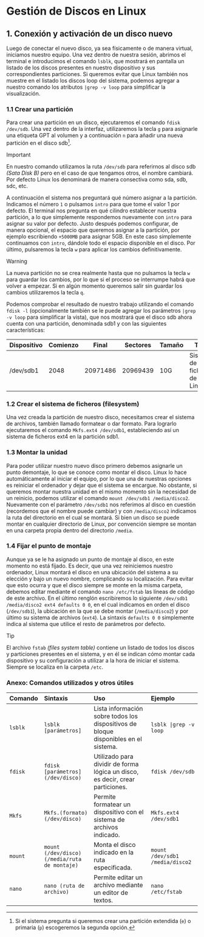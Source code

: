 # Gestión de Discos en Linux
## 1. Conexión y activación de un disco nuevo

Luego de conectar el nuevo disco, ya sea físicamente o de manera virtual, iniciamos nuestro equipo. Una vez dentro de nuestra sesión, abrimos el terminal e introducimos el comando `lsblk`, que mostrará en pantalla un listado de los discos presentes en nuestro dispositivo y sus correspondientes particiones. Si queremos evitar que Linux también nos muestre en el listado los discos loop del sistema, podemos agregar a nuestro comando los atributos `|grep -v loop` para simplificar la visualización.

### 1.1 Crear una partición
Para crear una partición en un disco, ejecutaremos el comando `fdisk /dev/sdb`. Una vez dentro de la interfaz, utilizaremos la tecla `g` para asignarle una etiqueta GPT al volumen y a continuación `n` para añadir una nueva partición en el disco sdb[^1].

>[!IMPORTANT]
>En nuestro comando utilizamos la ruta `/dev/sdb` para referirnos al disco sdb _(Sata Disk B)_ pero en el caso de que tengamos otros, el nombre cambiará. Por defecto Linux los denominará de manera consectiva como sda, sdb, sdc, etc.

A continuación el sistema nos preguntará qué número asignar a la partición. Indicamos el número `1` o pulsamos `intro` para que tome el valor 1 por defecto. El terminal nos pregunta en qué cilindro establecer nuestra partición, a lo que simplemente respondemos nuevamente con `intro` para asignar su valor por defecto. Justo después podemos configurar, de manera opcional, el espacio que queremos asignar a la partición, por ejemplo escribiendo `+5000MB` para asignar 5GB. En este caso simplemente continuamos con `intro`, dándole todo el espacio disponible en el disco. Por último, pulsaremos la tecla `w` para aplicar los cambios definitivamente.

>[!WARNING]
>La nueva partición no se crea realmente hasta que no pulsamos la tecla `w` para guardar los cambios, por lo que si el proceso se interrumpe habrá que volver a empezar. Si en algún momento queremos salir sin guardar los cambios utilizaremos la tecla `q`.

Podemos comprobar el resultado de nuestro trabajo utilizando el comando `fdisk -l` (opcionalmente también se le puede agregar los parámetros `|grep -v loop` para simplificar la vista), que nos mostrará que el disco sdb ahora cuenta con una partición, denominada sdb1 y con las siguientes características:

| Dispositivo | Comienzo | Final | Sectores | Tamaño | Tipo |
|-------------|-------|-----|--------|----|--------|
|/dev/sdb1 | 2048 | 20971486 | 20969439 | 10G | Sistema de ficheros de Linux |

### 1.2 Crear el sistema de ficheros (filesystem)

Una vez creada la partición de nuestro disco, necesitamos crear el sistema de archivos, también llamado formatear o dar formato. Para lograrlo ejecutaremos el comando `Mkfs.ext4 /dev/sdb1`, estableciendo así un sistema de ficheros ext4 en la partición sdb1.

### 1.3 Montar la unidad

Para poder utilizar nuestro nuevo disco primero debemos asignarle un punto demontaje, lo que se conoce como montar el disco. Linux lo hace automáticamente al iniciar el equipo, por lo que una de nuestras opciones es reiniciar el ordenador y dejar que el sistema se encargue. No obstante, si queremos montar nuestra unidad en el mismo momento sin la necesidad de un reinicio, podemos utilizar el comando `mount /dev/sdb1 /media/disco2`. Nuevamente con el parámetro `/dev/sdb1` nos referimos al disco en cuestión (recordemos que el nombre puede cambiar) y con `/media/disco2` indicamos la ruta del directorio en el cual se montará. Si bien un disco se puede montar en cualquier directorio de Linux, por convención siempre se montan en una carpeta propia dentro del directorio `/media`.

### 1.4 Fijar el punto de montaje

Aunque ya se le ha asignado un punto de montaje al disco, en este momento no está fijado. Es decir, que una vez reiniciemos nuestro ordenador, Linux montará el disco en una ubicación del sistema a su elección y bajo un nuevo nombre, complicando su localización. Para evitar que esto ocurra y que el disco siempre se monte en la misma carpeta, debemos editar mediante el comando `nano /etc/fstab` las líneas de código de este archivo. En el último renglón escribiremos lo siguiente `/dev/sdb1 /media/disco2 ext4 defaults 0 0`, en el cual indicamos en orden el disco (`/dev/sdb1`), la ubicación en la que se debe montar (`/media/disco2`) y por último su sistema de archivos (`ext4`). La sintaxis `defaults 0 0` simplemente indica al sistema que utilice el resto de parámetros por defecto.

>[!TIP]
>El archivo `fstab` _(files system table)_ contiene un listado de todos los discos y particiones presentes en el sistema, y en él se indican cómo montar cada dispositivo y su configuración a utilizar a la hora de iniciar el sistema. Siempre se localiza en la carpeta `/etc`.

### Anexo: Comandos utilizados y otros útiles

| Comando | Sintaxis | Uso | Ejemplo |
|:---------|:----------|:-----|:------|
| `lsblk` | `lsblk [parámetros]` | Lista información sobre todos los dispositivos de bloque disponibles en el sistema. | `lsblk \|grep -v loop` |
| `fdisk` | `fdisk [parámetros] (/dev/disco)` | Utilizado para dividir de forma lógica un disco, es decir, crear particiones. | `fdisk /dev/sdb` |
| `Mkfs` | `Mkfs.(formato) (/dev/disco)` | Permite formatear un dispositivo con el sistema de archivos indicado. | `Mkfs.ext4 /dev/sdb1` |
| `mount` | `mount (/dev/disco) (/media/ruta de montaje)` | Monta el disco indicado en la ruta especificada. | `mount /dev/sdb1 /media/disco2` |
| `nano` | `nano (ruta de archivo)` | Permite editar un archivo mediante un editor de textos. | `nano /etc/fstab` |

[^1]: Si el sistema pregunta si queremos crear una partición extendida (`e`) o primaria (`p`) escogeremos la segunda opción.
